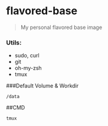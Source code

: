 # flavored-base

> My personal flavored base image

### Utils:
  - sudo, curl
  - git
  - oh-my-zsh
  - tmux

###Default Volume & Workdir
```
/data
```

##CMD
```
tmux
```